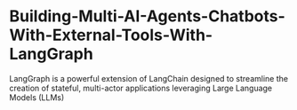 # Building-Multi-AI-Agents-Chatbots-With-External-Tools-With-LangGraph
 LangGraph is a powerful extension of LangChain designed to streamline the creation of stateful, multi-actor applications leveraging Large Language Models (LLMs)
